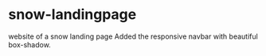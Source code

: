 # snow-landingpage
website of a snow landing page
Added the responsive navbar with beautiful box-shadow.
